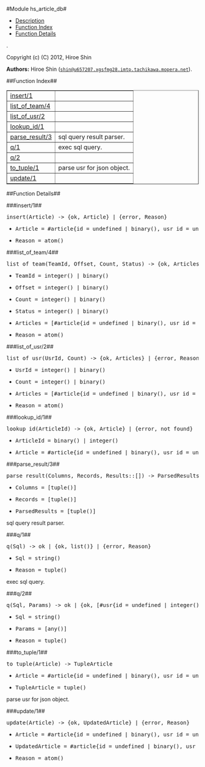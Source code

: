 

#Module hs_article_db#
* [Description](#description)
* [Function Index](#index)
* [Function Details](#functions)


.

Copyright (c) (C) 2012, Hiroe Shin

__Authors:__ Hiroe Shin ([`shin@u657207.xgsfmg28.imtp.tachikawa.mopera.net`](mailto:shin@u657207.xgsfmg28.imtp.tachikawa.mopera.net)).<a name="index"></a>

##Function Index##


<table width="100%" border="1" cellspacing="0" cellpadding="2" summary="function index"><tr><td valign="top"><a href="#insert-1">insert/1</a></td><td></td></tr><tr><td valign="top"><a href="#list_of_team-4">list_of_team/4</a></td><td></td></tr><tr><td valign="top"><a href="#list_of_usr-2">list_of_usr/2</a></td><td></td></tr><tr><td valign="top"><a href="#lookup_id-1">lookup_id/1</a></td><td></td></tr><tr><td valign="top"><a href="#parse_result-3">parse_result/3</a></td><td>sql query result parser.</td></tr><tr><td valign="top"><a href="#q-1">q/1</a></td><td>exec sql query.</td></tr><tr><td valign="top"><a href="#q-2">q/2</a></td><td></td></tr><tr><td valign="top"><a href="#to_tuple-1">to_tuple/1</a></td><td>parse usr for json object.</td></tr><tr><td valign="top"><a href="#update-1">update/1</a></td><td></td></tr></table>


<a name="functions"></a>

##Function Details##

<a name="insert-1"></a>

###insert/1##


<pre>insert(Article) -&gt; {ok, Article} | {error, Reason}</pre>
<ul class="definitions"><li><pre>Article = #article{id = undefined | binary(), usr_id = undefined | integer(), team_id = undefined | integer(), title = undefined | binary(), text = undefined | binary(), type = undefined | integer(), created_at = undefined | non_neg_integer(), status = undefined | integer(), progress = undefined | integer(), lat = undefined | string(), lng = undefined | string()}</pre></li><li><pre>Reason = atom()</pre></li></ul>

<a name="list_of_team-4"></a>

###list_of_team/4##


<pre>list_of_team(TeamId, Offset, Count, Status) -&gt; {ok, Articles} | {error, Reason}</pre>
<ul class="definitions"><li><pre>TeamId = integer() | binary()</pre></li><li><pre>Offset = integer() | binary()</pre></li><li><pre>Count = integer() | binary()</pre></li><li><pre>Status = integer() | binary()</pre></li><li><pre>Articles = [#article{id = undefined | binary(), usr_id = undefined | integer(), team_id = undefined | integer(), title = undefined | binary(), text = undefined | binary(), type = undefined | integer(), created_at = undefined | non_neg_integer(), status = undefined | integer(), progress = undefined | integer(), lat = undefined | string(), lng = undefined | string()}]</pre></li><li><pre>Reason = atom()</pre></li></ul>

<a name="list_of_usr-2"></a>

###list_of_usr/2##


<pre>list_of_usr(UsrId, Count) -&gt; {ok, Articles} | {error, Reason}</pre>
<ul class="definitions"><li><pre>UsrId = integer() | binary()</pre></li><li><pre>Count = integer() | binary()</pre></li><li><pre>Articles = [#article{id = undefined | binary(), usr_id = undefined | integer(), team_id = undefined | integer(), title = undefined | binary(), text = undefined | binary(), type = undefined | integer(), created_at = undefined | non_neg_integer(), status = undefined | integer(), progress = undefined | integer(), lat = undefined | string(), lng = undefined | string()}]</pre></li><li><pre>Reason = atom()</pre></li></ul>

<a name="lookup_id-1"></a>

###lookup_id/1##


<pre>lookup_id(ArticleId) -&gt; {ok, Article} | {error, not_found}</pre>
<ul class="definitions"><li><pre>ArticleId = binary() | integer()</pre></li><li><pre>Article = #article{id = undefined | binary(), usr_id = undefined | integer(), team_id = undefined | integer(), title = undefined | binary(), text = undefined | binary(), type = undefined | integer(), created_at = undefined | non_neg_integer(), status = undefined | integer(), progress = undefined | integer(), lat = undefined | string(), lng = undefined | string()}</pre></li></ul>

<a name="parse_result-3"></a>

###parse_result/3##


<pre>parse_result(Columns, Records, Results::[]) -&gt; ParsedResults</pre>
<ul class="definitions"><li><pre>Columns = [tuple()]</pre></li><li><pre>Records = [tuple()]</pre></li><li><pre>ParsedResults = [tuple()]</pre></li></ul>

sql query result parser.<a name="q-1"></a>

###q/1##


<pre>q(Sql) -&gt; ok | {ok, list()} | {error, Reason}</pre>
<ul class="definitions"><li><pre>Sql = string()</pre></li><li><pre>Reason = tuple()</pre></li></ul>

exec sql query.<a name="q-2"></a>

###q/2##


<pre>q(Sql, Params) -&gt; ok | {ok, [#usr{id = undefined | integer(), name = undefined | string(), longname = string(), email = undefined | string(), password = undefined | binary(), password_seed = undefined | binary(), icon_url = string(), lat = string(), lng = string(), description = string(), created_at = undefined | non_neg_integer()}]} | {error, Reason}</pre>
<ul class="definitions"><li><pre>Sql = string()</pre></li><li><pre>Params = [any()]</pre></li><li><pre>Reason = tuple()</pre></li></ul>

<a name="to_tuple-1"></a>

###to_tuple/1##


<pre>to_tuple(Article) -&gt; TupleArticle</pre>
<ul class="definitions"><li><pre>Article = #article{id = undefined | binary(), usr_id = undefined | integer(), team_id = undefined | integer(), title = undefined | binary(), text = undefined | binary(), type = undefined | integer(), created_at = undefined | non_neg_integer(), status = undefined | integer(), progress = undefined | integer(), lat = undefined | string(), lng = undefined | string()}</pre></li><li><pre>TupleArticle = tuple()</pre></li></ul>

parse usr for json object.<a name="update-1"></a>

###update/1##


<pre>update(Article) -&gt; {ok, UpdatedArticle} | {error, Reason}</pre>
<ul class="definitions"><li><pre>Article = #article{id = undefined | binary(), usr_id = undefined | integer(), team_id = undefined | integer(), title = undefined | binary(), text = undefined | binary(), type = undefined | integer(), created_at = undefined | non_neg_integer(), status = undefined | integer(), progress = undefined | integer(), lat = undefined | string(), lng = undefined | string()}</pre></li><li><pre>UpdatedArticle = #article{id = undefined | binary(), usr_id = undefined | integer(), team_id = undefined | integer(), title = undefined | binary(), text = undefined | binary(), type = undefined | integer(), created_at = undefined | non_neg_integer(), status = undefined | integer(), progress = undefined | integer(), lat = undefined | string(), lng = undefined | string()}</pre></li><li><pre>Reason = atom()</pre></li></ul>

